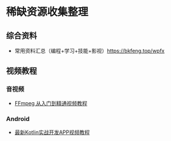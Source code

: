 # 稀缺资源收集整理

## 综合资料

- 常用资料汇总（编程+学习+技能+影视）https://bkfeng.top/wpfx

## 视频教程



### 音视频

- [FFmpeg 从入门到精通视频教程](https://www.javaxxz.com/forum.php?mod=viewthread&tid=400475&fromuid=282874) 

### Android

- [最新Kotlin实战开发APP视频教程](https://www.javaxxz.com/forum.php?mod=viewthread&tid=398656&fromuid=282874)  

